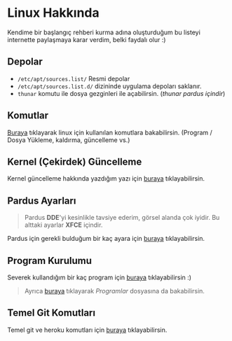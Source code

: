 # Linux Hakkında

Kendime bir başlangıç rehberi kurma adına oluşturduğum bu listeyi internette paylaşmaya karar verdim, belki faydalı olur :)

## Depolar

- `/etc/apt/sources.list/` Resmi depolar
- `/etc/apt/sources.list.d/` dizininde uygulama depoları saklanır.
- `thunar` komutu ile dosya gezginleri ile açabilirsin. (*thunar pardus içindir*)

## Komutlar

[Buraya](./Bilgiler/Linux_Komutları.md) tıklayarak linux için kullanılan komutlara bakabilirsin. (Program / Dosya Yükleme, kaldırma, güncelleme vs.)

## Kernel (Çekirdek) Güncelleme

Kernel güncelleme hakkında yazdığım yazı için [buraya](Bilgiler/Kernel_Güncelleme.md) tıklayabilirsin.

## Pardus Ayarları

> Pardus **DDE**'yi kesinlikle tavsiye ederim, görsel alanda çok iyidir. Bu alttaki ayarlar **XFCE** içindir.

Pardus için gerekli bulduğum bir kaç ayara için [buraya](Bilgiler/Pardus_XFCE_Ayarları.md) tıklayabilirsin.

## Program Kurulumu

Severek kullandığım bir kaç program için [buraya](Bilgiler/Programlar.md) tıklayabilirsin :)

> Ayrıca [buraya](./Programlar/) tıklayarak *Programlar* dosyasına da bakabilirsin.

## Temel Git Komutları

Temel git ve heroku komutları için [buraya](https://github.com/yedehrab/Temel-Git-Komutlari) tıklayabilirsin.



